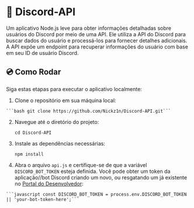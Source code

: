 # 👾 Discord-API 
Um aplicativo Node.js leve para obter informações detalhadas sobre usuários do Discord por meio de uma API. Ele utiliza a API do Discord para buscar dados do usuário e processá-los para fornecer detalhes adicionais. A API expõe um endpoint para recuperar informações do usuário com base em seu ID de usuário Discord.

## 💿 Como Rodar 
Siga estas etapas para executar o aplicativo localmente:
  1. Clone o repositório em sua máquina local:

    ```bash git clone https://github.com/Nickz1n/Discord-API.git```
     
  2. Navegue até o diretório do projeto:

     `cd Discord-API`

  3. Instale as dependências necessárias:

     `npm install`
  
  4. Abra o arquivo `api.js` e certifique-se de que a variável `DISCORD_BOT_TOKEN` esteja definida. Você pode obter um token da aplicação//bot Discord criando um novo, ou resgatando um já existente no [Portal do Desenvolvedor](https://discord.com/developers/applications):

    ```javascript const DISCORD_BOT_TOKEN = process.env.DISCORD_BOT_TOKEN || 'your-bot-token-here';```
